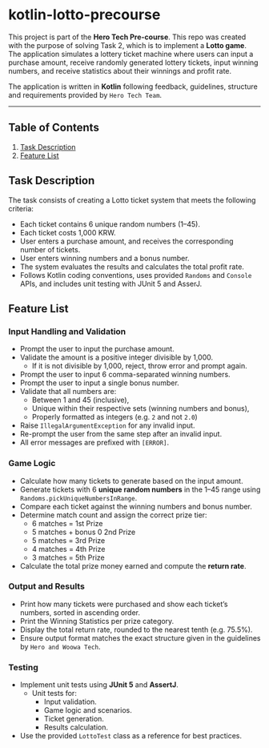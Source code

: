 # kotlin-lotto-precourse

This project is part of the **Hero Tech Pre-course**. This repo was created with the purpose of solving Task 2, which is to implement a **Lotto game**. 
The application simulates a lottery ticket machine where users can input a purchase amount, receive randomly generated lottery tickets, input winning numbers, 
and receive statistics about their winnings and profit rate.

The application is written in **Kotlin** following feedback, guidelines, structure and requirements provided by `Hero Tech Team`. 
___
## Table of Contents

1. [Task Description](#task-description)
2. [Feature List](#feature-list)

## Task Description 

The task consists of creating a Lotto ticket system that meets the following criteria:

- Each ticket contains 6 unique random numbers (1–45).
- Each ticket costs 1,000 KRW.
- User enters a purchase amount, and receives the corresponding number of tickets.
- User enters winning numbers and a bonus number.
- The system evaluates the results and calculates the total profit rate.
- Follows Kotlin coding conventions, uses provided `Randoms` and `Console` APIs, and includes unit testing with JUnit 5 and AsserJ. 

## Feature List 

### Input Handling and Validation
- Prompt the user to input the purchase amount.
- Validate the amount is a positive integer divisible by 1,000.
  - If it is not divisible by 1,000, reject, throw error and prompt again. 
- Prompt the user to input 6 comma-separated winning numbers.
- Prompt the user to input a single bonus number.
- Validate that all numbers are:
    - Between 1 and 45 (inclusive),
    - Unique within their respective sets (winning numbers and bonus),
    - Properly formatted as integers (e.g. `2` and not `2.0`)
- Raise `IllegalArgumentException` for any invalid input.
- Re-prompt the user from the same step after an invalid input.
- All error messages are prefixed with `[ERROR]`.

### Game Logic
- Calculate how many tickets to generate based on the input amount.
- Generate tickets with 6 **unique random numbers** in the 1–45 range using `Randoms.pickUniqueNumbersInRange`.
- Compare each ticket against the winning numbers and bonus number.
- Determine match count and assign the correct prize tier:
    - 6 matches = 1st Prize
    - 5 matches + bonus 0 2nd Prize
    - 5 matches = 3rd Prize
    - 4 matches = 4th Prize
    - 3 matches = 5th Prize
- Calculate the total prize money earned and compute the **return rate**.

### Output and Results
- Print how many tickets were purchased and show each ticket’s numbers, sorted in ascending order.
- Print the Winning Statistics per prize category.
- Display the total return rate, rounded to the nearest tenth (e.g. 75.5%).
- Ensure output format matches the exact structure given in the guidelines by `Hero and Woowa Tech`. 

### Testing
- Implement unit tests using **JUnit 5** and **AssertJ**.
  - Unit tests for:
    - Input validation.
    - Game logic and scenarios.
    - Ticket generation.
    - Results calculation.
- Use the provided `LottoTest` class as a reference for best practices.